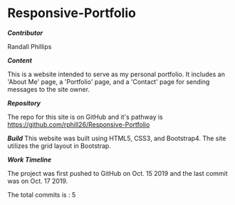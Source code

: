 # Responsive-Portfolio
*******Contributor*******

Randall Phillips


*******Content*******

This is a website intended to serve as my personal portfolio. It includes an 'About Me' page, a 'Portfolio' page, and a 'Contact' page for sending messages to the site owner.

*******Repository*******

The repo for this site is on GitHub and it's pathway is https://github.com/rphill26/Responsive-Portfolio

*******Build*******
This website was built using HTML5, CSS3, and Bootstrap4. The site utilizes the grid layout in Bootstrap.

*******Work Timeline*******

The project was first pushed to GitHub on Oct. 15 2019 and the last commit was on Oct. 17 2019.

The total commits is : 5
